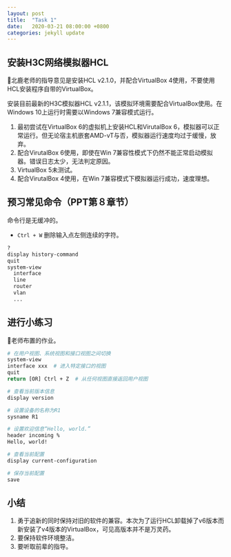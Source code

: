 ```yaml
---
layout: post
title:  "Task 1"
date:   2020-03-21 08:00:00 +0800
categories: jekyll update
---
```


## 安装H3C网络模拟器HCL

🦌北鹿老师的指导意见是安装HCL v2.1.0，并配合VirtualBox 4使用，不要使用HCL安装程序自带的VirtualBox。

安装目前最新的H3C模拟器HCL v2.1.1，该模拟环境需要配合VirtualBox使用。在Windows 10上运行时需要以Windows 7兼容模式运行。

1. 最初尝试在VirtualBox 6的虚拟机上安装HCL和VirutalBox 6，模拟器可以正常运行。但无论宿主机嵌套AMD-vT与否，模拟器运行速度均过于缓慢，放弃。
2. 配合VirutalBox 6使用，即使在Win 7兼容性模式下仍然不能正常启动模拟器。错误日志太少，无法判定原因。
3. VirtualBox 5未测试。
4. 配合VirutalBox 4使用，在Win 7兼容模式下模拟器运行成功，速度理想。

## 预习常见命令（PPT第８章节）

命令行是无缓冲的。

- `Ctrl + W` 删除输入点左侧连续的字符。

``` sh
?
display history-command
quit
system-view
  interface
  line
  router
  vlan
  ...

```

## 进行小练习

🦌老师布置的作业。

```sh
# 在用户视图、系统视图和接口视图之间切换
system-view
interface xxx  # 进入特定接口的视图
quit
return [OR] Ctrl + Z  # 从任何视图直接返回用户视图

# 查看当前版本信息
display version

# 设置设备的名称为R1
sysname R1

# 设置欢迎信息“Hello, world.”
header incoming %
Hello, world!

# 查看当前配置
display current-configuration

# 保存当前配置
save

```

## 小结

1. 勇于追新的同时保持对旧的软件的兼容。本次为了运行HCL卸载掉了v6版本而新安装了v4版本的VirtualBox，可见高版本并不是万灵药。
2. 要保持软件环境整洁。
3. 要听取前辈的指导。
